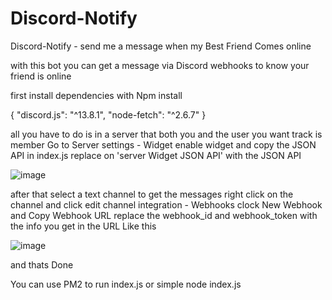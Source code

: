 # Discord-Notify
Discord-Notify - send me a message when my Best Friend Comes online



with this bot you can get a message via Discord webhooks to know your friend is online 

first install dependencies with Npm install 

{
 "discord.js": "^13.8.1",
    "node-fetch": "^2.6.7"
    }

all you have to do is 
in a server that both you and the user you want track is member
Go to Server settings - Widget
enable widget and copy the JSON API 
in index.js replace on 'server Widget JSON API' with the JSON API 

![image](https://user-images.githubusercontent.com/70973049/179100156-4c4a11e9-6bcf-4a72-a429-349092b61f79.png)


after that 
select a text channel to get the messages
right click on the channel and click edit channel 
integration - Webhooks 
clock New Webhook and Copy Webhook URL 
replace the webhook_id and webhook_token with the info you get in the URL 
Like this 


![image](https://user-images.githubusercontent.com/70973049/179100809-24635f18-b646-4792-86b7-03b6086dd39f.png)




and thats Done  

You can use PM2 to run index.js 
or simple node index.js
